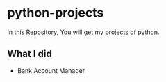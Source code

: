 # python-projects
In this Repository, You will get my projects of python. 

## What I did

- Bank Account Manager

